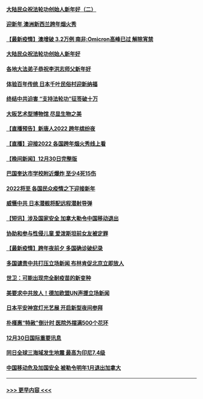 #### [大陆民众祝法轮功创始人新年好（二）](../pages/prog202/a103308646.md?t=01010401) 
#### [迎新年 澳洲新西兰跨年烟火秀](../pages/prog202/a103308706.md?t=01010401) 
#### [【最新疫情】澳增破 3.2万例 南非:Omicron高峰已过 解除宵禁](../pages/prog202/a103308683.md?t=01010401) 
#### [大陆民众祝法轮功创始人新年好](../pages/prog202/a103308650.md?t=01010401) 
#### [各地大法弟子恭祝李洪志师父新年好](../pages/prog202/a103308618.md?t=01010401) 
#### [体验百年传统 日本千叶民俗村迎新纳福](../pages/prog202/a103308484.md?t=01010401) 
#### [终结中共迫害 “支持法轮功”征签破十万](../pages/prog202/a103308597.md?t=01010401) 
#### [大阪艺术型博物馆 尽显生物之美](../pages/prog202/a103308384.md?t=01010401) 
#### [【直播预告】新唐人2022 跨年缤纷夜](../pages/prog202/a103303736.md?t=01010401) 
#### [【直播】迎接2022 各国跨年烟火秀线上看](../pages/prog202/a103308120.md?t=01010401) 
#### [【晚间新闻】12月30日完整版](../pages/prog202/a103307967.md?t=01010401) 
#### [巴国奎达市学校附近爆炸 至少4死15伤](../pages/prog202/a103307970.md?t=01010401) 
#### [2022将至 各国民众疫情之下迎接新年](../pages/prog202/a103307787.md?t=01010401) 
#### [威慑中共 日本潜舰将配远程潜射导弹](../pages/prog202/a103307756.md?t=01010401) 
#### [【短讯】涉及国家安全 加拿大勒令中国移动退出](../pages/prog202/a103307497.md?t=01010401) 
#### [协助和参与性侵儿童 爱泼斯坦前女友被定罪](../pages/prog202/a103307555.md?t=01010401) 
#### [【最新疫情】跨年夜前夕 多国确诊破纪录](../pages/prog202/a103307514.md?t=01010401) 
#### [多国谴责中共打压立场新闻 布林肯促北京立即放人](../pages/prog202/a103307473.md?t=01010401) 
#### [世卫：可能出现完全耐疫苗的新变种](../pages/prog202/a103306914.md?t=01010401) 
#### [美要求中共放人！德加欧盟UN声援立场新闻](../pages/prog202/a103306865.md?t=01010401) 
#### [日本平安神宫灯光艺展 开启新型夜间参拜](../pages/prog202/a103306858.md?t=01010401) 
#### [朴槿惠“特赦”倒计时 医院外摆满500个花环](../pages/prog202/a103306880.md?t=01010401) 
#### [12月30日国际重要讯息](../pages/prog202/a103306852.md?t=01010401) 
#### [同日全球三海域发生地震 最高为印尼7.4级](../pages/prog202/a103306790.md?t=01010401) 
#### [中国移动危及加国安全 被勒令明年1月退出加拿大](../pages/prog202/a103306816.md?t=01010401) 

----
#### [ >>> 更早内容 <<< ](../indexes/prog202-earlier.md)
